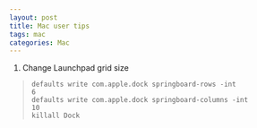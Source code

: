```yaml
---
layout: post
title: Mac user tips
tags: mac
categories: Mac
---
```

1. Change Launchpad grid size  
><code>defaults write com.apple.dock springboard-rows -int 6</code>  
><code>defaults write com.apple.dock springboard-columns -int 10</code>  
><code>killall Dock</code>